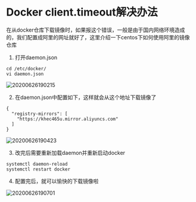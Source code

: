 # Docker client.timeout解决办法

在从docker仓库下载镜像时，如果报这个错误，一般是由于国内网络环境造成的，我们配置成阿里的网址就好了，这里介绍一下centos下如何使用阿里的镜像仓库

1. 打开daemon.json

```
cd /etc/docker/
vi daemon.json
```
![20200626190215](https://cdn.jsdelivr.net/gh/SuperMarioYL/ImageHostingService@master/resources/blogs/20200626190215.png)

2. 在daemon.json中配置如下，这样就会从这个地址下载镜像了

```
{
  "registry-mirrors": [
    "https://khec465u.mirror.aliyuncs.com" 
  ]
}
```
![20200626190423](https://cdn.jsdelivr.net/gh/SuperMarioYL/ImageHostingService@master/resources/blogs/20200626190423.png)

3. 改完后需要重新加载daemon并重新启动docker

```
systemctl daemon-reload
systemctl restart docker 
```

4. 配置完后，就可以愉快的下载镜像啦

![20200626190701](https://cdn.jsdelivr.net/gh/SuperMarioYL/ImageHostingService@master/resources/blogs/20200626190701.png)